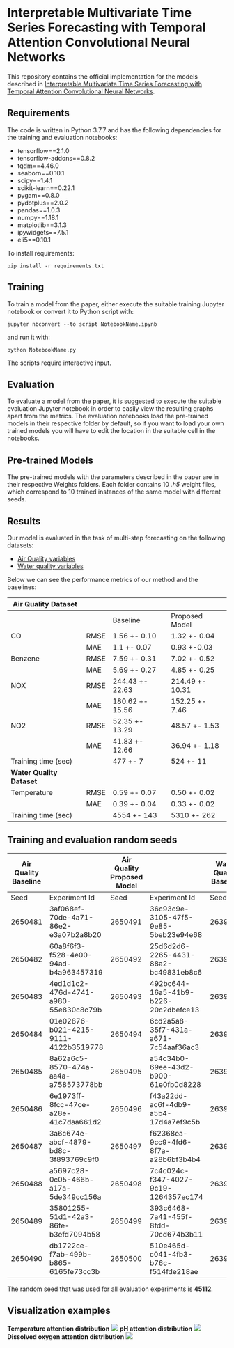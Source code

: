 # Interpretable Multivariate Time Series Forecasting with Temporal Attention Convolutional Neural Networks

This repository contains the official implementation for the models described in [Interpretable Multivariate Time Series Forecasting with Temporal Attention Convolutional Neural Networks](https://research.vu.nl/en/publications/interpretable-multivariate-time-series-forecasting-with-temporal-). 

## Requirements

The code is written in Python 3.7.7 and has the following dependencies for the training and evaluation notebooks:
* tensorflow==2.1.0
* tensorflow-addons==0.8.2
* tqdm==4.46.0
* seaborn==0.10.1
* scipy==1.4.1
* scikit-learn==0.22.1
* pygam==0.8.0
* pydotplus==2.0.2
* pandas==1.0.3
* numpy==1.18.1
* matplotlib==3.1.3
* ipywidgets==7.5.1
* eli5==0.10.1 

To install requirements:

```setup
pip install -r requirements.txt
```

## Training

To train a model from the paper, either execute the suitable training Jupyter notebook or convert it to Python script with:
```
jupyter nbconvert --to script NotebookName.ipynb
```
and run it with:
```train
python NotebookName.py
```
The scripts require interactive input.

## Evaluation

To evaluate a model from the paper, it is suggested to execute the suitable evaluation Jupyter notebook in order to easily view the resulting graphs apart from the metrics. 
The evaluation notebooks load the pre-trained models in their respective folder by default, so if you want to load your own trained models you will have to edit the location in the suitable cell in the notebooks. 
## Pre-trained Models

The pre-trained models with the parameters described in the paper are in their respective Weights folders.
Each folder contains 10 _.h5_ weight files, which correspond to 10 trained instances of the same model with different seeds.

## Results

Our model is evaluated in the task of multi-step forecasting on the following datasets:
* [Air Quality variables](https://archive.ics.uci.edu/ml/datasets/Air+Quality)
* [Water quality variables](https://www.data.qld.gov.au/dataset/ambient-estuarine-water-quality-monitoring-data-near-real-time-sites-2012-to-present-day)


Below we can see the performance metrics of our method and the baselines:

|**Air Quality Dataset** |                 |                 ||
|----------------|-------|-----------------|-----------------|
|                |       | Baseline        | Proposed Model  |
| CO             | RMSE  | 1.56 +- 0.10    | 1.32 +- 0.04    |
|                | MAE   | 1.1 +- 0.07     | 0.93 +-0.03     |
| Benzene        | RMSE  | 7.59 +- 0.31    | 7.02 +- 0.52    |
|                | MAE   | 5.69 +- 0.27    | 4.85 +- 0.25    |
| NOX            | RMSE  | 244.43 +- 22.63 | 214.49 +- 10.31 |
|                | MAE   | 180.62 +- 15.56 | 152.25 +- 7.46  |
| NO2            | RMSE  | 52.35 +- 13.29  | 48.57 +- 1.53   |
|                | MAE   | 41.83 +- 12.66  | 36.94 +- 1.18   |
| Training time (sec)  |       | 477 +- 7        | 524 +- 11       |
|**Water Quality Dataset**   |                 |                 |
| Temperature    | RMSE  | 0.59 +- 0.07    | 0.50 +- 0.02    |
|                | MAE   | 0.39 +- 0.04    | 0.33 +- 0.02    |
| Training time (sec)  |       | 4554 +- 143     | 5310 +- 262     | 

## Training and evaluation random seeds

| Air Quality Baseline |                                      | Air Quality Proposed Model |                                      | Water Quality Baseline |                                      | Water Quality Proposed Model |                                      |
|----------------------|--------------------------------------|----------------------------|--------------------------------------|------------------------|--------------------------------------|------------------------------|--------------------------------------|
| Seed                 | Experiment Id                        | Seed                       | Experiment Id                        | Seed                   | Experiment Id                        | Seed                         | Experiment Id                        |
| 2650481              | 3af068ef-70de-4a71-86e2-e3a07b2a8b20 | 2650491                    | 36c93c9e-3105-47f5-9e85-5beb23e94e68 | 2639467                | 5aa4c32f-3a25-49b8-997b-1bdb4af37939 | 2639478                      | b4b94f1c-6d65-459c-adb8-389cbd0e97c5 |
| 2650482              | 60a8f6f3-f528-4e00-94ad-b4a963457319 | 2650492                    | 25d6d2d6-2265-4431-88a2-bc49831eb8c6 | 2639468                | 80c4e454-726a-405f-9e83-f524f20939a9 | 2639479                      | 3a4e66b9-5244-4bc0-9076-a3eca47d5fe4 |
| 2650483              | 4ed1d1c2-476d-4741-a980-55e830c8c79b | 2650493                    | 492bc644-16a5-41b9-b226-20c2dbefce13 | 2639469                | d1ef568b-174d-4f9e-97b6-6813c4270a5c | 2639480                      | 78337ffe-d26e-4e7b-9497-0bd0cb9c2974 |
| 2650484              | 01e02876-b021-4215-9111-4122b3519778 | 2650494                    | 6cd2a5a8-35f7-431a-a671-7c54aaf36ac3 | 2639470                | 317ff62b-8bcd-40c1-811d-b5ba67d2ab7c | 2639481                      | c6c30ea5-33ab-4900-bc0e-d2fd98c1bcab |
| 2650485              | 8a62a6c5-8570-474a-aa4a-a758573778bb | 2650495                    | a54c34b0-69ee-43d2-b900-61e0fb0d8228 | 2639471                | 83f3dcf9-491a-4c20-8c39-064c65163d35 | 2639482                      | db7b10b4-4b52-4a26-97ca-56186eb924a1 |
| 2650486              | 6e1973ff-8fcc-47ce-a28e-41c7daa661d2 | 2650496                    | f43a22dd-ac6f-4db9-a5b4-17d4a7ef9c5b | 2639472                | cef6c672-f8eb-4916-9221-82051633b99c | 2639483                      | f08332bc-d654-4219-a7c1-e0e6854fb2b5 |
| 2650487              | 3a6c674e-abcf-4879-bd8c-3f893769c9f0 | 2650497                    | f62368ea-9cc9-4fd6-8f7a-a28b6bf3b4b4 | 2639473                | 7e31a1d4-5fed-4924-939e-b2cde7fdf96b | 2639484                      | 7fba0620-13b4-4306-8a2a-6c82b025a8fe |
| 2650488              | a5697c28-0c05-466b-a17a-5de349cc156a | 2650498                    | 7c4c024c-f347-4027-9c19-1264357ec174 | 2639474                | 350cbc49-a71e-4336-839b-2be9ed889eca | 2639485                      | 67f95b23-e4a5-4b5b-9512-6c65e3918545 |
| 2650489              | 35801255-51d1-42a3-86fe-b3efd7094b58 | 2650499                    | 393c6468-7a41-455f-8fdd-70cd674b3b11 | 2639475                | 6847ae60-80d8-4580-bb3e-10ee1e9ccaf3 | 2639486                      | b82aad09-1631-4540-9058-3c6eff69511e |
| 2650490              | db1722ce-f7ab-499b-b865-6165fe73cc3b | 2650500                    | 510e465d-c041-4fb3-b76c-f514fde218ae | 2639476                | b6108ad8-4a30-49d8-aaad-4d8d1c40ad37 | 2639487                      | bcb62682-39db-483e-aa24-b9afa625d99e |

The random seed that was used for all evaluation experiments is **45112**.
## Visualization examples
**Temperature attention distribution**
![](Temp_degC_abs_att.gif)
**pH attention distribution**
![](pH_abs_att.gif)
**Dissolved oxygen attention distribution**
![](DO_mg_abs_att.gif)
